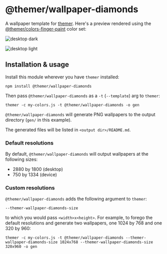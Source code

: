 # @themer/wallpaper-diamonds

A wallpaper template for [themer](https://github.com/mjswensen/themer). Here's a preview rendered using the [@themer/colors-finger-paint](https://github.com/mjswensen/themer/tree/main/cli/packages/colors-finger-paint) color set:

![desktop dark](https://cdn.jsdelivr.net/gh/mjswensen/themer@8e41155aa7d906e4212df29c67e2799420e08753/cli/packages/wallpaper-diamonds/assets/themer-wallpaper-diamonds-dark-2880x1800.png)

![desktop light](https://cdn.jsdelivr.net/gh/mjswensen/themer@8e41155aa7d906e4212df29c67e2799420e08753/cli/packages/wallpaper-diamonds/assets/themer-wallpaper-diamonds-light-2880x1800.png)

## Installation & usage

Install this module wherever you have `themer` installed:

    npm install @themer/wallpaper-diamonds

Then pass `@themer/wallpaper-diamonds` as a `-t` (`--template`) arg to `themer`:

    themer -c my-colors.js -t @themer/wallpaper-diamonds -o gen

`@themer/wallpaper-diamonds` will generate PNG wallpapers to the output directory (`gen/` in this example).

The generated files will be listed in `<output dir>/README.md`.

### Default resolutions

By default, `@themer/wallpaper-diamonds` will output wallpapers at the following sizes:

* 2880 by 1800 (desktop)
* 750 by 1334 (device)

### Custom resolutions

`@themer/wallpaper-diamonds` adds the following argument to `themer`:

    --themer-wallpaper-diamonds-size

to which you would pass `<width>x<height>`. For example, to forego the default resolutions and generate two wallpapers, one 1024 by 768 and one 320 by 960:

    themer -c my-colors.js -t @themer/wallpaper-diamonds --themer-wallpaper-diamonds-size 1024x768 --themer-wallpaper-diamonds-size 320x960 -o gen
